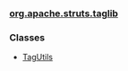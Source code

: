 ### [org.apache.struts.taglib](package-summary.html.md)

### Classes

-   [TagUtils](TagUtils.html.md)

